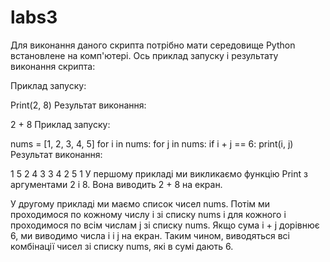 # labs3

Для виконання даного скрипта потрібно мати середовище Python встановлене на комп'ютері. Ось приклад запуску і результату виконання скрипта:

Приклад запуску:


Print(2, 8)
Результат виконання:


2 + 8
Приклад запуску:


nums = [1, 2, 3, 4, 5]
for i in nums:
    for j in nums:
        if i + j == 6:
            print(i, j)
Результат виконання:


1 5
2 4
3 3
4 2
5 1
У першому прикладі ми викликаємо функцію Print з аргументами 2 і 8. Вона виводить 2 + 8 на екран.

У другому прикладі ми маємо список чисел nums. Потім ми проходимося по кожному числу i зі списку nums і для кожного i проходимося по всім числам j зі списку nums. Якщо сума i + j дорівнює 6, ми виводимо числа i і j на екран. Таким чином, виводяться всі комбінації чисел зі списку nums, які в сумі дають 6.
